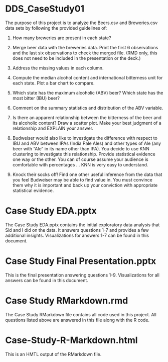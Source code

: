 # DDS_CaseStudy01
The purpose of this project is to analyze the Beers.csv and Breweries.csv data sets by following the provided guidelines of:

1.   How many breweries are present in each state?

2.   Merge beer data with the breweries data. Print the first 6 observations and the last six observations to check the merged file.  (RMD only, this does not need to be included in the presentation or the deck.)

3.   Address the missing values in each column.

4.   Compute the median alcohol content and international bitterness unit for each state. Plot a bar chart to compare.

5.   Which state has the maximum alcoholic (ABV) beer? Which state has the most bitter (IBU) beer?

6.   Comment on the summary statistics and distribution of the ABV variable.

7.   Is there an apparent relationship between the bitterness of the beer and its alcoholic content? Draw a scatter plot.  Make your best judgment of a relationship and EXPLAIN your answer.

8.  Budweiser would also like to investigate the difference with respect to IBU and ABV between IPAs (India Pale Ales) and other types of Ale (any beer with “Ale” in its name other than IPA).  You decide to use KNN clustering to investigate this relationship.  Provide statistical evidence one way or the other. You can of course assume your audience is comfortable with percentages … KNN is very easy to understand.  

9. Knock their socks off!  Find one other useful inference from the data that you feel Budweiser may be able to find value in.  You must convince them why it is important and back up your conviction with appropriate statistical evidence. 

# Case Study EDA.pptx
The Case Study EDA.pptx contains the initial exploratory data analysis that Sid and I did on the data.  It answers questions 1-7 and provides a few additional insights. Visualizations for answers 1-7 can be found in this document. 

# Case Study Final Presentation.pptx
This is the final presentation answering questions 1-9. Visualizations for all answers can be found in this document. 

# Case Study RMarkdown.rmd
The Case Study RMarkdown file contains all code used in this project.  All questions listed above are answered in this file along with the R code. 

# Case-Study-R-Markdown.html
This is an HMTL output of the RMarkdown file.
